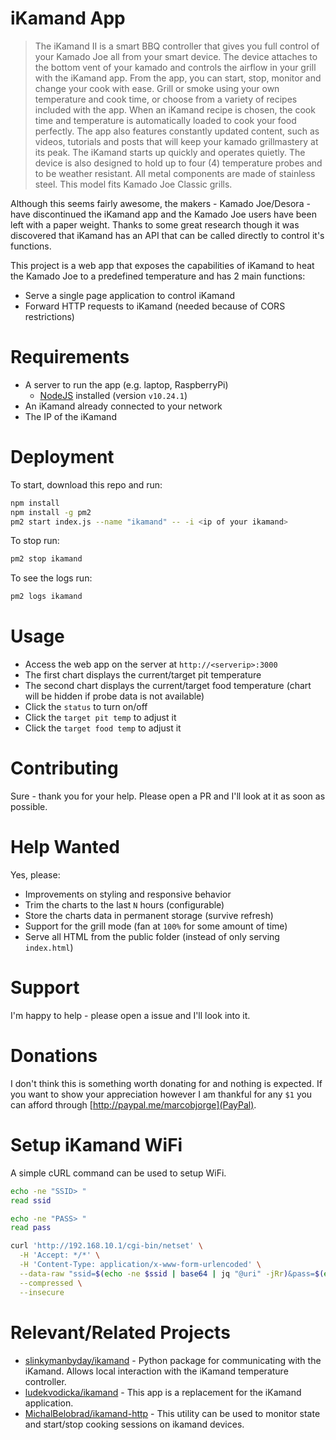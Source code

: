# iKamand App

> The iKamand II is a smart BBQ controller that gives you full control of your Kamado Joe all from your smart device. The device attaches to the bottom vent of your kamado and controls the airflow in your grill with the iKamand app. From the app, you can start, stop, monitor and change your cook with ease. Grill or smoke using your own temperature and cook time, or choose from a variety of recipes included with the app. When an iKamand recipe is chosen, the cook time and temperature is automatically loaded to cook your food perfectly. The app also features constantly updated content, such as videos, tutorials and posts that will keep your kamado grillmastery at its peak. The iKamand starts up quickly and operates quietly. The device is also designed to hold up to four (4) temperature probes and to be weather resistant. All metal components are made of stainless steel. This model fits Kamado Joe Classic grills.

Although this seems fairly awesome, the makers - Kamado Joe/Desora - have discontinued the iKamand app and the Kamado Joe users have been left with a paper weight. Thanks to some great research though it was discovered that iKamand has an API that can be called directly to control it's functions.

This project is a web app that exposes the capabilities of iKamand to heat the Kamado Joe to a predefined temperature and has 2 main functions:
* Serve a single page application to control iKamand
* Forward HTTP requests to iKamand (needed because of CORS restrictions)

# Requirements

* A server to run the app (e.g. laptop, RaspberryPi)
  * [NodeJS](https://nodejs.org/en) installed (version `v10.24.1`)
* An iKamand already connected to your network
* The IP of the iKamand

# Deployment

To start, download this repo and run:

```sh
npm install
npm install -g pm2
pm2 start index.js --name "ikamand" -- -i <ip of your ikamand>
```

To stop run:

```sh
pm2 stop ikamand
```

To see the logs run:

```sh
pm2 logs ikamand
```

# Usage

* Access the web app on the server at `http://<serverip>:3000`
* The first chart displays the current/target pit temperature
* The second chart displays the current/target food temperature (chart will be hidden if probe data is not available)
* Click the `status` to turn on/off
* Click the `target pit temp` to adjust it
* Click the `target food temp` to adjust it

# Contributing

Sure - thank you for your help. Please open a PR and I'll look at it as soon as possible.

# Help Wanted

Yes, please:
* Improvements on styling and responsive behavior
* Trim the charts to the last `N` hours (configurable)
* Store the charts data in permanent storage (survive refresh)
* Support for the grill mode (fan at `100%` for some amount of time)
* Serve all HTML from the public folder (instead of only serving `index.html`)

# Support

I'm happy to help - please open a issue and I'll look into it.

# Donations

I don't think this is something worth donating for and nothing is expected. If you want to show your appreciation however I am thankful for any `$1` you can afford through [http://paypal.me/marcobjorge](PayPal).

# Setup iKamand WiFi

A simple cURL command can be used to setup WiFi.

```sh
echo -ne "SSID> "
read ssid

echo -ne "PASS> "
read pass

curl 'http://192.168.10.1/cgi-bin/netset' \
  -H 'Accept: */*' \
  -H 'Content-Type: application/x-www-form-urlencoded' \
  --data-raw "ssid=$(echo -ne $ssid | base64 | jq "@uri" -jRr)&pass=$(echo -ne $pass | base64 | jq "@uri" -jRr)&user=" \
  --compressed \
  --insecure
```

# Relevant/Related Projects

* [slinkymanbyday/ikamand](https://github.com/slinkymanbyday/ikamand) - Python package for communicating with the iKamand. Allows local interaction with the iKamand temperature controller.
* [ludekvodicka/ikamand](https://github.com/ludekvodicka/ikamand) - This app is a replacement for the iKamand application.
* [MichalBelobrad/ikamand-http](https://github.com/MichalBelobrad/ikamand-http/) - This utility can be used to monitor state and start/stop cooking sessions on ikamand devices.

